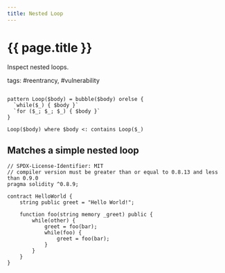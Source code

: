 ```yaml
---
title: Nested Loop
---
```


# {{ page.title }}

Inspect nested loops.

tags: #reentrancy, #vulnerability

```grit

pattern Loop($body) = bubble($body) orelse {
  `while($_) { $body }`
  `for ($_; $_; $_) { $body }`
}

Loop($body) where $body <: contains Loop($_)

```

## Matches a simple nested loop

```Solidity
// SPDX-License-Identifier: MIT
// compiler version must be greater than or equal to 0.8.13 and less than 0.9.0
pragma solidity ^0.8.9;

contract HelloWorld {
    string public greet = "Hello World!";

    function foo(string memory _greet) public {
        while(other) {
            greet = foo(bar);
            while(foo) {
                greet = foo(bar);
            }
        }
    }
}
```
